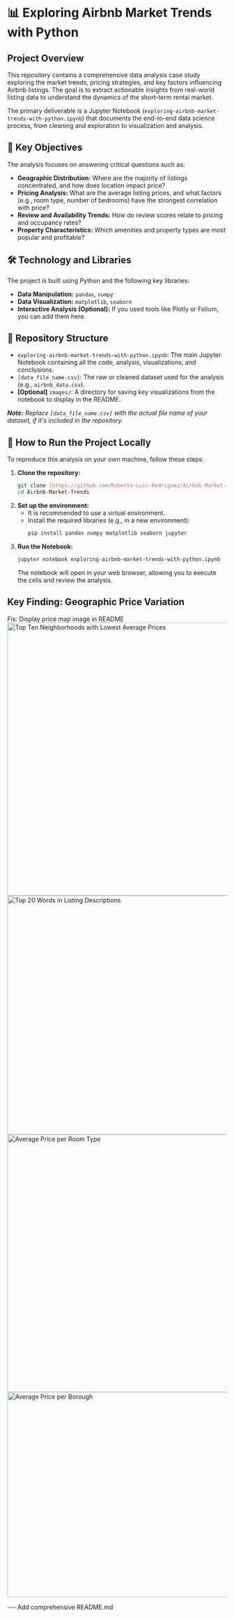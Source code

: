 # 📊 Exploring Airbnb Market Trends with Python

## Project Overview

This repository contains a comprehensive data analysis case study exploring the market trends, pricing strategies, and key factors influencing Airbnb listings. The goal is to extract actionable insights from real-world listing data to understand the dynamics of the short-term rental market.

The primary deliverable is a Jupyter Notebook (`exploring-airbnb-market-trends-with-python.ipynb`) that documents the end-to-end data science process, from cleaning and exploration to visualization and analysis.

## 🎯 Key Objectives

The analysis focuses on answering critical questions such as:

* **Geographic Distribution:** Where are the majority of listings concentrated, and how does location impact price?
* **Pricing Analysis:** What are the average listing prices, and what factors (e.g., room type, number of bedrooms) have the strongest correlation with price?
* **Review and Availability Trends:** How do review scores relate to pricing and occupancy rates?
* **Property Characteristics:** Which amenities and property types are most popular and profitable?

## 🛠️ Technology and Libraries

The project is built using Python and the following key libraries:

* **Data Manipulation:** `pandas`, `numpy`
* **Data Visualization:** `matplotlib`, `seaborn`
* **Interactive Analysis (Optional):** If you used tools like Plotly or Folium, you can add them here.

## 📁 Repository Structure

* `exploring-airbnb-market-trends-with-python.ipynb`: The main Jupyter Notebook containing all the code, analysis, visualizations, and conclusions.
* `[data_file_name.csv]`: The raw or cleaned dataset used for the analysis (e.g., `airbnb_data.csv`).
* **[Optional]** `images/`: A directory for saving key visualizations from the notebook to display in the README.

***Note:*** *Replace `[data_file_name.csv]` with the actual file name of your dataset, if it's included in the repository.*

## 🚀 How to Run the Project Locally

To reproduce this analysis on your own machine, follow these steps:

1.  **Clone the repository:**
    ```bash
    git clone [https://github.com/Roberto-Luis-Rodriguez/Airbnb-Market-Trends.git](https://github.com/Roberto-Luis-Rodriguez/Airbnb-Market-Trends.git)
    cd Airbnb-Market-Trends
    ```
2.  **Set up the environment:**
    * It is recommended to use a virtual environment.
    * Install the required libraries (e.g., in a new environment):
        ```bash
        pip install pandas numpy matplotlib seaborn jupyter
        ```
3.  **Run the Notebook:**
    ```bash
    jupyter notebook exploring-airbnb-market-trends-with-python.ipynb
    ```
    The notebook will open in your web browser, allowing you to execute the cells and review the analysis.

  ## Key Finding: Geographic Price Variation

Fix: Display price map image in README<img width="848" height="625" alt="Top Ten Neighborhoods with Lowest Average Prices" src="https://github.com/user-attachments/assets/fd956575-5da2-43ea-a735-5ba5193326a2" />
<img width="912" height="547" alt="Top 20 Words in Listing Descriptions" src="https://github.com/user-attachments/assets/0852a58d-d47d-4b95-9a53-dd2689606f80" />
<img width="988" height="590" alt="Average Price per Room Type" src="https://github.com/user-attachments/assets/ff4a5c70-0dd0-4746-abf0-e97e730d5e1d" />
<img width="695" height="470" alt="Average Price per Borough" src="https://github.com/user-attachments/assets/d25e2b49-4cdc-4bea-aca3-d5d7a188088e" />

--- Add comprehensive README.md
